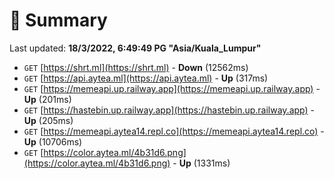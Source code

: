 # 📖 Summary
Last updated: **18/3/2022, 6:49:49 PG "Asia/Kuala_Lumpur"**

- `GET` [https://shrt.ml](https://shrt.ml) - **Down** (12562ms)
- `GET` [https://api.aytea.ml](https://api.aytea.ml) - **Up** (317ms)
- `GET` [https://memeapi.up.railway.app](https://memeapi.up.railway.app) - **Up** (201ms)
- `GET` [https://hastebin.up.railway.app](https://hastebin.up.railway.app) - **Up** (205ms)
- `GET` [https://memeapi.aytea14.repl.co](https://memeapi.aytea14.repl.co) - **Up** (10706ms)
- `GET` [https://color.aytea.ml/4b31d6.png](https://color.aytea.ml/4b31d6.png) - **Up** (1331ms)
